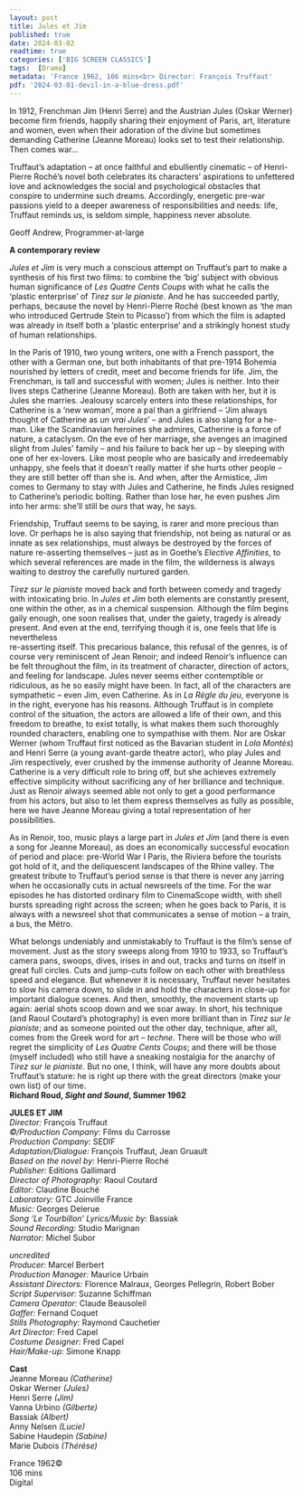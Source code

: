 ```yaml
---
layout: post
title: Jules et Jim
published: true
date: 2024-03-02
readtime: true
categories: ['BIG SCREEN CLASSICS']
tags:  [Drama]
metadata: 'France 1962, 106 mins<br> Director: François Truffaut'
pdf: '2024-03-01-devil-in-a-blue-dress.pdf'
---
```


In 1912, Frenchman Jim (Henri Serre) and the Austrian Jules (Oskar Werner) become firm friends, happily sharing their enjoyment of Paris, art, literature and women, even when their adoration of the divine but sometimes demanding Catherine (Jeanne Moreau) looks set to test their relationship. Then comes war...

Truffaut’s adaptation – at once faithful and ebulliently cinematic – of Henri-Pierre Roché’s novel both celebrates its characters’ aspirations to unfettered love and acknowledges the social and psychological obstacles that conspire to undermine such dreams. Accordingly, energetic pre-war passions yield to a deeper awareness of responsibilities and needs: life, Truffaut reminds us, is seldom simple, happiness never absolute.

Geoff Andrew, Programmer-at-large

**A contemporary review**

_Jules et Jim_ is very much a conscious attempt on Truffaut’s part to make a synthesis of his first two films: to combine the ‘big’ subject with obvious human significance of _Les Quatre Cents Coups_ with what he calls the ‘plastic enterprise’ of _Tirez sur le pianiste_. And he has succeeded partly, perhaps, because the novel by Henri-Pierre Roché (best known as ‘the man who introduced Gertrude Stein to Picasso’) from which the film is adapted was already in itself both a ‘plastic enterprise’ and a strikingly honest study of human relationships.

In the Paris of 1910, two young writers, one with a French passport, the other with a German one, but both inhabitants of that pre-1914 Bohemia nourished by letters of credit, meet and become friends for life. Jim, the Frenchman, is tall and successful with women; Jules is neither. Into their lives steps Catherine (Jeanne Moreau). Both are taken with her, but it is Jules she marries. Jealousy scarcely enters into these relationships, for Catherine is a ‘new woman’, more a pal than a girlfriend – ‘Jim always thought of Catherine as _un vrai Jules_’ – and Jules is also slang for a he-man. Like the Scandinavian heroines she admires, Catherine is a force of nature, a cataclysm. On the eve of her marriage, she avenges an imagined slight from Jules’ family – and his failure to back her up – by sleeping with one of her ex-lovers. Like most people who are basically and irredeemably unhappy, she feels that it doesn’t really matter if she hurts other people – they are still better off than she is. And when, after the Armistice, Jim comes to Germany to stay with Jules and Catherine, he finds Jules resigned to Catherine’s periodic bolting. Rather than lose her, he even pushes Jim into her arms: she’ll still be _ours_ that way, he says.

Friendship, Truffaut seems to be saying, is rarer and more precious than love. Or perhaps he is also saying that friendship, not being as natural or as innate as sex relationships, must always be destroyed by the forces of nature re-asserting themselves – just as in Goethe’s _Elective Affinities_, to which several references are made in the film, the wilderness is always waiting to destroy the carefully nurtured garden.

_Tirez sur le pianiste_ moved back and forth between comedy and tragedy with intoxicating brio. In _Jules et Jim_ both elements are constantly present, one within the other, as in a chemical suspension. Although the film begins gaily enough, one soon realises that, under the gaiety, tragedy is already present. And even at the end, terrifying though it is, one feels that life is nevertheless  
re-asserting itself. This precarious balance, this refusal of the genres, is of course very reminiscent of Jean Renoir; and indeed Renoir’s influence can be felt throughout the film, in its treatment of character, direction of actors, and feeling for landscape. Jules never seems either contemptible or ridiculous, as he so easily might have been. In fact, all of the characters are sympathetic – even Jim, even Catherine. As in _La Règle du jeu_, everyone is in the right, everyone has his reasons. Although Truffaut is in complete control of the situation, the actors are allowed a life of their own, and this freedom to breathe, to exist totally, is what makes them such thoroughly rounded characters, enabling one to sympathise with them. Nor are Oskar Werner (whom Truffaut first noticed as the Bavarian student in _Lola Montès_) and Henri Serre (a young avant-garde theatre actor), who play Jules and Jim respectively, ever crushed by the immense authority of Jeanne Moreau. Catherine is a very difficult role to bring off, but she achieves extremely effective simplicity without sacrificing any of her brilliance and technique. Just as Renoir always seemed able not only to get a good performance from his actors, but also to let them express themselves as fully as possible, here we have Jeanne Moreau giving a total representation of her possibilities.

As in Renoir, too, music plays a large part in _Jules et Jim_ (and there is even a song for Jeanne Moreau), as does an economically successful evocation of period and place: pre-World War I Paris, the Riviera before the tourists got hold of it, and the deliquescent landscapes of the Rhine valley. The greatest tribute to Truffaut’s period sense is that there is never any jarring when he occasionally cuts in actual newsreels of the time. For the war episodes he has distorted ordinary film to CinemaScope width, with shell bursts spreading right across the screen; when he goes back to Paris, it is always with a newsreel shot that communicates a sense of motion – a train, a bus, the Métro.

What belongs undeniably and unmistakably to Truffaut is the film’s sense of movement. Just as the story sweeps along from 1910 to 1933, so Truffaut’s camera pans, swoops, dives, irises in and out, tracks and turns on itself in great full circles. Cuts and jump-cuts follow on each other with breathless speed and elegance. But whenever it is necessary, Truffaut never hesitates to slow his camera down, to slide in and hold the characters in close-up for important dialogue scenes. And then, smoothly, the movement starts up again: aerial shots scoop down and we soar away. In short, his technique (and Raoul Coutard’s photography) is even more brilliant than in _Tirez sur le pianiste_; and as someone pointed out the other day, technique, after all, comes from the Greek word for art – _techne_. There will be those who will regret the simplicity of _Les Quatre Cents Coups_; and there will be those (myself included) who still have a sneaking nostalgia for the anarchy of _Tirez sur le pianiste_. But no one, I think, will have any more doubts about Truffaut’s stature: he is right up there with the great directors (make your own list) of our time.  
**Richard Roud, _Sight and Sound_, Summer 1962**
<br>

**JULES ET JIM**  
_Director:_ François Truffaut  
_©/Production Company:_ Films du Carrosse  
_Production Company:_ SEDIF  
_Adaptation/Dialogue:_ François Truffaut, Jean Gruault  
_Based on the novel by:_ Henri-Pierre Roché  
_Publisher:_ Editions Gallimard  
_Director of Photography:_ Raoul Coutard  
_Editor:_ Claudine Bouché  
_Laboratory:_ GTC Joinville France  
_Music:_ Georges Delerue  
_Song ‘Le Tourbillon’ Lyrics/Music by:_ Bassiak  
_Sound Recording:_ Studio Marignan  
_Narrator:_ Michel Subor  

_uncredited_  
_Producer:_ Marcel Berbert  
_Production Manager:_ Maurice Urbain  
_Assistant Directors:_ Florence Malraux, Georges Pellegrin, Robert Bober  
_Script Supervisor:_ Suzanne Schiffman  
_Camera Operator:_ Claude Beausoleil  
_Gaffer:_ Fernand Coquet  
_Stills Photography:_ Raymond Cauchetier  
_Art Director:_ Fred Capel  
_Costume Designer:_ Fred Capel  
_Hair/Make-up:_ Simone Knapp  

**Cast**  
Jeanne Moreau _(Catherine)_  
Oskar Werner _(Jules)_  
Henri Serre _(Jim)_  
Vanna Urbino _(Gilberte)_  
Bassiak _(Albert)_  
Anny Nelsen _(Lucie)_  
Sabine Haudepin _(Sabine)_  
Marie Dubois _(Thérèse)_  

France 1962©  
106 mins  
Digital  
<!--stackedit_data:
eyJoaXN0b3J5IjpbNTc2NjMyMjU1XX0=
-->